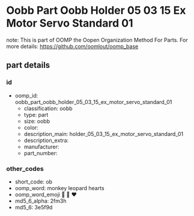 # Oobb Part Oobb Holder 05 03 15 Ex Motor Servo Standard 01  

note: This is part of OOMP the Oopen Organization Method For Parts. For more details: https://github.com/oomlout/oomp_base

##  part details





### id
* oomp_id: oobb_part_oobb_holder_05_03_15_ex_motor_servo_standard_01
  * classification: oobb
  * type: part
  * size: oobb
  * color: 
  * description_main: holder_05_03_15_ex_motor_servo_standard_01
  * description_extra: 
  * manufacturer: 
  * part_number: 

### other_codes
* short_code: ob
* oomp_word: monkey leopard hearts
* oomp_word_emoji :monkey: :leopard: :hearts:
* md5_6_alpha: 2fm3h
* md5_6: 3e5f9d